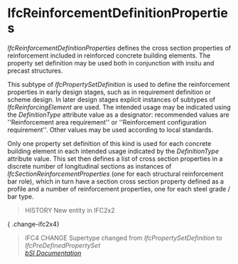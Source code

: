 IfcReinforcementDefinitionProperties
====================================
_IfcReinforcementDefinitionProperties_ defines the cross section properties of
reinforcement included in reinforced concrete building elements. The property
set definition may be used both in conjunction with insitu and precast
structures.  
  
This subtype of _IfcPropertySetDefinition_ is used to define the reinforcement
properties in early design stages, such as in requirement definition or scheme
design. In later design stages explicit instances of subtypes of
_IfcReinforcingElement_ are used. The intended usage may be indicated using
the _DefinitionType_ attribute value as a designator: recommended values are
''Reinforcement area requirement'' or ''Reinforcement configuration
requirement''. Other values may be used according to local standards.  
  
Only one property set definition of this kind is used for each concrete
building element in each intended usage indicated by the _DefinitionType_
attribute value. This set then defines a list of cross section properties in a
discrete number of longitudinal sections as instances of
_IfcSectionReinforcementProperties_ (one for each structural reinforcement bar
role), which in turn have a section cross section property defined as a
profile and a number of reinforcement properties, one for each steel grade /
bar type.  
  
> HISTORY  New entity in IFC2x2  
  
{ .change-ifc2x4}  
> IFC4 CHANGE  Supertype changed from _IfcPropertySetDefinition_ to
> _IfcPreDefinedPropertySet_  
[ _bSI
Documentation_](https://standards.buildingsmart.org/IFC/DEV/IFC4_2/FINAL/HTML/schema/ifcstructuralelementsdomain/lexical/ifcreinforcementdefinitionproperties.htm)



